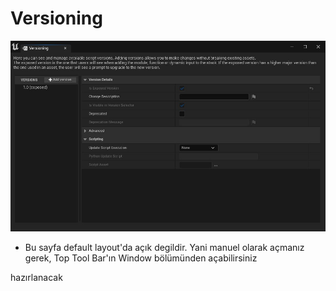 # Versioning
<img src="../../../Dosyalar/Niagara_Module_Editor_Versioning.jpg">

* Bu sayfa default layout'da açık degildir. Yani manuel olarak açmanız gerek, Top Tool Bar'ın Window bölümünden açabilirsiniz

hazırlanacak
